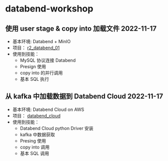 # databend-workshop

## 使用 user stage  & copy into 加载文件 2022-11-17
- 基本环境: Databend + MinIO
- 项目： [r2_databend_01](./load_data/r2_databend_01)
- 使用到技能：
   - MySQL 协议连接 Databend
   - Presign 使用
   - copy into 的并行调用
   - 基本 SQL 执行

## 从 kafka 中加载数据到 Databend Cloud 2022-11-17
- 基本环境: Databend Cloud on AWS
- 项目： [databend_cloud](./load_data/databend_cloud)
- 使用到技能：
  - Databend Cloud python Driver 安装
  - kafka 中数据获取
  - Presing 使用
  - copy into 调用
  - 基本 SQL 调用
  